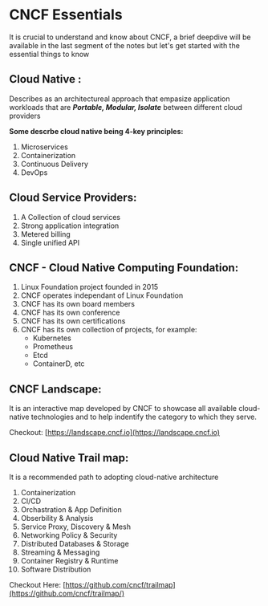 # CNCF Essentials

It is crucial to understand and know about CNCF, a brief deepdive will be available in the last segment of the notes but let's get started with the essential things to know

## Cloud Native :
Describes as an architectureal approach that empasize application workloads that are ***Portable, Modular, Isolate*** between different cloud providers

**Some descrbe cloud native being 4-key principles:**
1. Microservices
2. Containerization
3. Continuous Delivery
4. DevOps

## Cloud Service Providers:
1. A Collection of cloud services
2. Strong application integration
3. Metered billing
4. Single unified API

## CNCF - Cloud Native Computing Foundation:
1. Linux Foundation project founded in 2015
2. CNCF operates independant of Linux Foundation
3. CNCF has its own board members
4. CNCF has its own conference
5. CNCF has its own certifications
6. CNCF has its own collection of projects, for example:
    - Kubernetes
    - Prometheus
    - Etcd
    - ContainerD, etc

## CNCF Landscape:
It is an interactive map developed by CNCF to showcase all available cloud-native technologies and to help indentify the category to which they serve.

Checkout: [https://landscape.cncf.io](https://landscape.cncf.io)

## Cloud Native Trail map:
It is a recommended path to adopting cloud-native architecture
1. Containerization
2. CI/CD
3. Orchastration & App Definition
4. Obserbility & Analysis
5. Service Proxy, Discovery & Mesh
6. Networking Policy & Security
7. Distributed Databases & Storage
8. Streaming & Messaging
9. Container Registry & Runtime
10. Software Distribution

Checkout Here: [https://github.com/cncf/trailmap](https://github.com/cncf/trailmap/)
